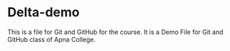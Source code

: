 # Delta-demo
This is a file for Git and GitHub for the course. 
It is a Demo File for Git and GitHub class of Apna College.
